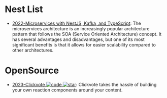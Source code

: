 # Nest List

- [2022-Microservices with NestJS, Kafka, and TypeScript](https://blog.logrocket.com/microservices-nestjs-kafka-typescript/): The microservices architecture is an increasingly popular architecture pattern that follows the SOA (Service Oriented Architecture) concept. It has several advantages and disadvantages, but one of its most significant benefits is that it allows for easier scalability compared to other architectures.

# OpenSource

- [2023-Clickvote ![code](https://ng-tech.icu/assets/code.svg) ![star](https://img.shields.io/github/stars/clickvote/clickvote)](https://github.com/clickvote/clickvote): Clickvote takes the hassle of building your own reaction components around your content.
